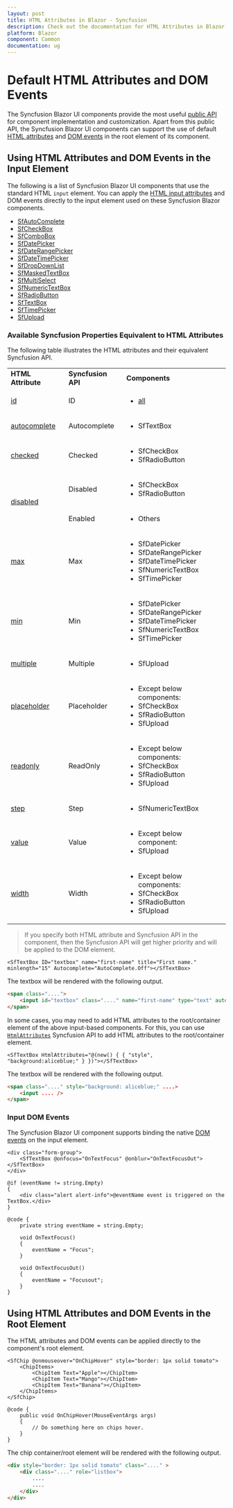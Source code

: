 ```yaml
---
layout: post
title: HTML Attributes in Blazor - Syncfusion
description: Check out the documentation for HTML Attributes in Blazor
platform: Blazor
component: Common
documentation: ug
---
```


# Default HTML Attributes and DOM Events

The Syncfusion Blazor UI components provide the most useful [public API](https://help.syncfusion.com/cr/blazor/) for component implementation and customization. Apart from this public API, the Syncfusion Blazor UI components can support the use of default [HTML attributes](https://developer.mozilla.org/en-US/docs/Web/HTML/Attributes) and [DOM events](https://docs.microsoft.com/en-us/aspnet/core/blazor/components/event-handling?view=aspnetcore-5.0) in the root element of its component.

## Using HTML Attributes and DOM Events in the Input Element

The following is a list of Syncfusion Blazor UI components that use the standard HTML `input` element. You can apply the [HTML input attributes](https://developer.mozilla.org/en-US/docs/Web/HTML/Element/input) and DOM events directly to the input element used on these Syncfusion Blazor components.

* [SfAutoComplete](https://blazor.syncfusion.com/documentation/autocomplete/getting-started/)
* [SfCheckBox](https://blazor.syncfusion.com/documentation/check-box/getting-started/)
* [SfComboBox](https://blazor.syncfusion.com/documentation/combobox/getting-started/)
* [SfDatePicker](https://blazor.syncfusion.com/documentation/datepicker/getting-started/)
* [SfDateRangePicker](https://blazor.syncfusion.com/documentation/daterangepicker/getting-started/)
* [SfDateTimePicker](https://blazor.syncfusion.com/documentation/datetime-picker/getting-started/)
* [SfDropDownList](https://blazor.syncfusion.com/documentation/dropdown-list/getting-started/)
* [SfMaskedTextBox](https://blazor.syncfusion.com/documentation/input-mask/getting-started/)
* [SfMultiSelect](https://blazor.syncfusion.com/documentation/multiselect-dropdown/getting-started/)
* [SfNumericTextBox](https://blazor.syncfusion.com/documentation/numeric-textbox/getting-started/)
* [SfRadioButton](https://blazor.syncfusion.com/documentation/radio-button/getting-started/)
* [SfTextBox](https://blazor.syncfusion.com/documentation/textbox/getting-started/)
* [SfTimePicker](https://blazor.syncfusion.com/documentation/timepicker/getting-started/)
* [SfUpload](https://blazor.syncfusion.com/documentation/file-upload/getting-started/)

### Available Syncfusion Properties Equivalent to HTML Attributes

The following table illustrates the HTML attributes and their equivalent Syncfusion API.

<!-- markdownlint-disable MD033 -->
<table>
<tr>
<td><b>HTML Attribute</b></td>
<td><b>Syncfusion API<b></td>
<td><b>Components<b></td>
</tr>
<tr>
<td><a href="https://developer.mozilla.org/en-US/docs/Web/HTML/Element/input#attr-id">id</a></td>
<td>ID</td>
<td>
<ul>
<li><a href="#using-html-attributes-and-dom-events-to-the-input-element">all</a></li>
</ul>
</td>
</tr>
<tr>
<td><a href="https://developer.mozilla.org/en-US/docs/Web/HTML/Element/input#htmlattrdefautocomplete">autocomplete</a></td>
<td>Autocomplete</td>
<td>
<ul>
<li>SfTextBox</li>
</ul>
</td>
</tr>
<tr>
<td><a href="https://developer.mozilla.org/en-US/docs/Web/HTML/Element/input#htmlattrdefchecked">checked</a></td>
<td>Checked</td>
<td>
<ul>
<li>SfCheckBox</li>
<li>SfRadioButton</li>
</ul>
</td>
</tr>
<tr>
<td rowspan="2"><a href="https://developer.mozilla.org/en-US/docs/Web/HTML/Element/input#htmlattrdefdisabled">disabled</a></td>
<td>Disabled</td>
<td>
<ul>
<li>SfCheckBox</li>
<li>SfRadioButton</li>
</ul>
</td>
</tr>
<tr>
<td>Enabled</td>
<td>
<ul>
<li>Others</li>
</ul>
</td>
</tr>
<tr>
<td><a href="https://developer.mozilla.org/en-US/docs/Web/HTML/Element/input#htmlattrdefmax">max</a></td>
<td>Max</td>
<td>
<ul>
<li>SfDatePicker</li>
<li>SfDateRangePicker</li>
<li>SfDateTimePicker</li>
<li>SfNumericTextBox</li>
<li>SfTimePicker</li>
</ul>
</td>
</tr>
<tr>
<td><a href="https://developer.mozilla.org/en-US/docs/Web/HTML/Element/input#htmlattrdefminlength">min</a></td>
<td>Min</td>
<td>
<ul>
<li>SfDatePicker</li>
<li>SfDateRangePicker</li>
<li>SfDateTimePicker</li>
<li>SfNumericTextBox</li>
<li>SfTimePicker</li>
</ul>
</td>
</tr>
<tr>
<td><a href="https://developer.mozilla.org/en-US/docs/Web/HTML/Element/input#htmlattrdefmultiple">multiple</a></td>
<td>Multiple</td>
<td>
<ul>
<li>SfUpload</li>
</ul>
</td>
</tr>
<tr>
<td><a href="https://developer.mozilla.org/en-US/docs/Web/HTML/Element/input#htmlattrdefplaceholder">placeholder</a></td>
<td>Placeholder</td>
<td>
<ul>
<li>Except below components:</li>
<li>SfCheckBox</li>
<li>SfRadioButton</li>
<li>SfUpload</li>
</ul>
</td>
</tr>
<tr>
<td><a href="https://developer.mozilla.org/en-US/docs/Web/HTML/Attributes/readonly">readonly</a></td>
<td>ReadOnly</td>
<td>
<ul>
<li>Except below components:</li>
<li>SfCheckBox</li>
<li>SfRadioButton</li>
<li>SfUpload</li>
</ul>
</td>
</tr>
<tr>
<td><a href="https://developer.mozilla.org/en-US/docs/Web/HTML/Element/input#htmlattrdefstep">step</a></td>
<td>Step</td>
<td>
<ul>
<li>SfNumericTextBox</li>
</ul>
</td>
</tr>
<tr>
<td><a href="https://developer.mozilla.org/en-US/docs/Web/HTML/Element/input#htmlattrdefvalue">value</a></td>
<td>Value</td>
<td>
<ul>
<li>Except below component:</li>
<li>SfUpload</li>
</ul>
</td>
</tr>
<tr>
<td><a href="https://developer.mozilla.org/en-US/docs/Web/HTML/Element/input#htmlattrdefwidth">width</a></td>
<td>Width</td>
<td>
<ul>
<li>Except below components:</li>
<li>SfCheckBox</li>
<li>SfRadioButton</li>
<li>SfUpload</li>
</ul>
</td>
</tr>
</table>
<!-- markdownlint-enable MD033 -->

> If you specify both HTML attribute and Syncfusion API in the component, then the Syncfusion API will get higher priority and will be applied to the DOM element.

```cshtml
<SfTextBox ID="textbox" name="first-name" title="First name." minlength="15" Autocomplete="AutoComplete.Off"></SfTextBox>
```

The textbox will be rendered with the following output.

```html
<span class="....">
    <input id="textbox" class="...." name="first-name" type="text" autocomplete="off" title="First name." minlength="15" .... />
</span>
```

In some cases, you may need to add HTML attributes to the root/container element of the above input-based components. For this, you can use [`HtmlAttributes`](https://help.syncfusion.com/cr/blazor/Syncfusion.Blazor.Inputs.SfTextBox.html#Syncfusion_Blazor_Inputs_SfTextBox_HtmlAttributes) Syncfusion API to add HTML attributes to the root/container element.

```cshtml
<SfTextBox HtmlAttributes="@(new() { { "style", "background:aliceblue;" } })"></SfTextBox>
```

The textbox will be rendered with the following output.

```html
<span class="...." style="background: aliceblue;" ....>
    <input .... />
</span>
```

### Input DOM Events

The Syncfusion Blazor UI component supports binding the native [DOM events](https://docs.microsoft.com/en-us/aspnet/core/blazor/components/event-handling?view=aspnetcore-5.0) on the input element.

```cshtml
<div class="form-group">
    <SfTextBox @onfocus="OnTextFocus" @onblur="OnTextFocusOut"></SfTextBox>
</div>

@if (eventName != string.Empty)
{
    <div class="alert alert-info">@eventName event is triggered on the TextBox.</div>
}

@code {
    private string eventName = string.Empty;

    void OnTextFocus()
    {
        eventName = "Focus";
    }

    void OnTextFocusOut()
    {
        eventName = "Focusout";
    }
}
```

## Using HTML Attributes and DOM Events in the Root Element

The HTML attributes and DOM events can be applied directly to the component's root element.

```cshtml
<SfChip @onmouseover="OnChipHover" style="border: 1px solid tomato">
    <ChipItems>
        <ChipItem Text="Apple"></ChipItem>
        <ChipItem Text="Mango"></ChipItem>
        <ChipItem Text="Banana"></ChipItem>
    </ChipItems>
</SfChip>

@code {
    public void OnChipHover(MouseEventArgs args)
    {
        // Do something here on chips hover.
    }
}
```

The chip container/root element will be rendered with the following output.

```html
<div style="border: 1px solid tomato" class="...." >
    <div class="...." role="listbox">
        ....
        ....
    </div>
</div>
```
